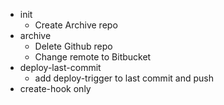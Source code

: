 * init
	* Create Archive repo
* archive 
	* Delete Github repo
	* Change remote to Bitbucket
* deploy-last-commit
	* add deploy-trigger to last commit and push
* create-hook only
